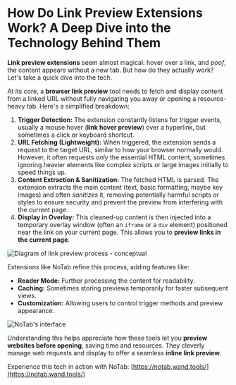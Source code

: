 # How Do Link Preview Extensions Work? A Deep Dive into the Technology Behind Them

**Link preview extensions** seem almost magical: hover over a link, and *poof*, the content appears without a new tab. But how do they actually work? Let's take a quick dive into the tech.

At its core, a **browser link preview** tool needs to fetch and display content from a linked URL without fully navigating you away or opening a resource-heavy tab. Here's a simplified breakdown:

1.  **Trigger Detection:** The extension constantly listens for trigger events, usually a mouse hover (**link hover preview**) over a hyperlink, but sometimes a click or keyboard shortcut.
2.  **URL Fetching (Lightweight):** When triggered, the extension sends a request to the target URL, similar to how your browser normally would. However, it often requests *only* the essential HTML content, sometimes ignoring heavier elements like complex scripts or large images initially to speed things up.
3.  **Content Extraction & Sanitization:** The fetched HTML is parsed. The extension extracts the main content (text, basic formatting, maybe key images) and often *sanitizes* it, removing potentially harmful scripts or styles to ensure security and prevent the preview from interfering with the current page.
4.  **Display in Overlay:** This cleaned-up content is then injected into a temporary overlay window (often an `iframe` or a `div` element) positioned near the link on your current page. This allows you to **preview links in the current page**.

![Diagram of link preview process - conceptual](images/notab1.png) <!-- Conceptual image -->

Extensions like NoTab refine this process, adding features like:
*   **Reader Mode:** Further processing the content for readability.
*   **Caching:** Sometimes storing previews temporarily for faster subsequent views.
*   **Customization:** Allowing users to control trigger methods and preview appearance.

![NoTab's interface](images/notab2.png)

Understanding this helps appreciate how these tools let you **preview websites before opening**, saving time and resources. They cleverly manage web requests and display to offer a seamless **inline link preview**.

Experience this tech in action with NoTab: [https://notab.wand.tools/](https://notab.wand.tools/)
